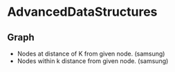 # AdvancedDataStructures
## Graph 
 - Nodes at distance of K from given node. (samsung)
 - Nodes within k distance from given node. (samsung)
